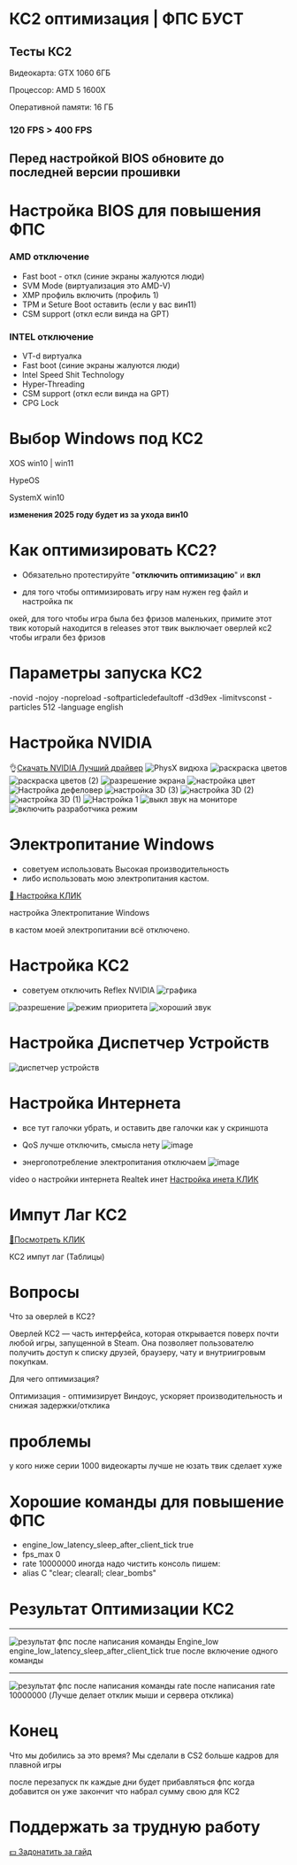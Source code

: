 # КС2 оптимизация | ФПС БУСТ
## Тесты КС2
Видеокарта: GTX 1060 6ГБ

Процессор: AMD 5 1600X

Оперативной памяти: 16 ГБ

### 120 FPS > 400 FPS
## Перед настройкой BIOS обновите до последней версии прошивки
# Настройка BIOS для повышения ФПС
### AMD отключение
* Fast boot - откл (синие экраны жалуются люди) 
* SVM Mode (виртуализация это AMD-V)
* XMP профиль включить (профиль 1)
* TPM и Seture Boot оставить (если у вас вин11)
* CSM support (откл если винда на GPT)
### INTEL отключение
* VT-d виртуалка
* Fast boot (синие экраны жалуются люди)
* lntel Speed Shit Technology
* Hyper-Threading
* CSM support (откл если винда на GPT)
* CPG Lock
# Выбор Windows под КС2
XOS win10 | win11

HypeOS

SystemX win10 

__изменения 2025 году будет из за ухода вин10__

# Как оптимизировать КС2?
- Обязательно протестируйте "**отключить оптимизацию**" и **вкл**


- для того чтобы оптимизировать игру нам нужен reg файл и настройка пк

окей, для того чтобы игра была без фризов маленьких, примите этот твик который находится в releases
этот твик выключает оверлей кс2 чтобы играли без фризов 

# Параметры запуска КС2
-novid -nojoy -nopreload -softparticledefaultoff -d3d9ex -limitvsconst -particles 512 -language english
# Настройка NVIDIA
👌[Скачать NVIDIA Лучший драйвер](https://drive.google.com/file/d/1vk11R72kxsTqFP1tB6JC67Lzgy0E0Nsf/view?usp=sharing)
![PhysX видюха](https://github.com/zipmishahl2/CS2-optimization/assets/110753825/dc709dc0-4321-4fb6-a405-2376f2443cc6)
![раскраска цветов](https://github.com/zipmishahl2/CS2-optimization/assets/110753825/5a2fd82c-4a79-4f24-bfc3-33ce8a892cc3)
![раскраска цветов (2)](https://github.com/zipmishahl2/CS2-optimization/assets/110753825/7c05490c-bc88-46d0-86d5-d86f502a44fe)
![разрешение экрана](https://github.com/zipmishahl2/CS2-optimization/assets/110753825/8d852cf7-d99c-40ed-8367-1a9615a783d5)
![настройка цвет](https://github.com/zipmishahl2/CS2-optimization/assets/110753825/e34e676b-34d8-4354-b803-55f83ebfae0e)
![Настройка дефеловер](https://github.com/zipmishahl2/CS2-optimization/assets/110753825/817d3ce1-0423-4bcd-b7c5-608b6f27c5b3)
![настройка 3D (3)](https://github.com/zipmishahl2/CS2-optimization/assets/110753825/146979ab-0832-4131-a606-39672cfe7260)
![настройка 3D (2)](https://github.com/zipmishahl2/CS2-optimization/assets/110753825/a175cb1b-2053-43f9-b8d3-ba7c57a4e7b9)
![настройка 3D (1)](https://github.com/zipmishahl2/CS2-optimization/assets/110753825/cec77541-d6d1-4093-84c4-c2afe9de4e18)
![Настройка 1](https://github.com/zipmishahl2/CS2-optimization/assets/110753825/6a60a39c-f05c-46e3-93d3-6a1706f338cf)
![выкл звук на мониторе](https://github.com/zipmishahl2/CS2-optimization/assets/110753825/fd38be65-a366-4854-beba-1b83199b59ff)
![включить разработчика режим](https://github.com/zipmishahl2/CS2-optimization/assets/110753825/2741a0ff-0bfe-4518-af9e-c73fa193777e)

# Электропитание Windows 
- советуем использовать Высокая производительность
- либо использовать мою электропитания кастом.

[🚀 Настройка КЛИК](https://drive.google.com/file/d/18spw1FkTopUmpKdvyzWYl37115hOylrV/view?usp=sharing)

настройка Электропитание Windows


в кастом моей электропитании всё отключено.
# Настройка КС2
- советуем отключить Reflex NVIDIA
![графика](https://github.com/zipmishahl2/CS2-optimization/assets/110753825/11c0244f-066f-447d-8fc0-b430c16e5631)

![разрешение](https://github.com/zipmishahl2/CS2-optimization/assets/110753825/5f717e04-5fd9-4416-8911-27f34d538699)
![режим приоритета](https://github.com/zipmishahl2/CS2-optimization/assets/110753825/77c7a98d-ee5f-4a6a-905d-c232e03409c9)
![хороший звук](https://github.com/zipmishahl2/CS2-optimization/assets/110753825/6979a9b0-558b-49d6-aee3-09d599c391cb)
# Настройка Диспетчер Устройств 
![диспетчер устройств](https://github.com/zipmishahl2/CS2-optimization/assets/110753825/90a00eb2-04bd-43dd-bc3f-ca6c1845c987)

# Настройка Интернета
- все тут галочки убрать, и оставить две галочки как у скриншота
- QoS лучше отключить, смысла нету
![image](https://github.com/zipmishahl2/CS2-optimization/assets/110753825/77414f65-28a2-47fa-bed9-0af81f19e396)

- энергопотребление электропитания отключаем
![image](https://github.com/zipmishahl2/CS2-optimization/assets/110753825/086afc19-9d99-4a27-8ade-b9f609edb370)

video о настройки интернета
Realtek инет
[Настройка инета КЛИК](https://drive.google.com/file/d/1KrPfJPvsawHzVmma483_-Q1-mEgEXWK3/view?usp=sharing)

# Импут Лаг КС2
[🗿Посмотреть КЛИК](https://docs.google.com/spreadsheets/d/11JYxixzy106DXcrxrDGYf2lwCzUVvHHyFNCv0Cb0HLI/edit?usp=drivesdk)

КС2 импут лаг (Таблицы)
# Вопросы
Что за оверлей в КС2?

Оверлей КС2 — часть интерфейса, которая открывается поверх почти любой игры, запущенной в Steam. Она позволяет пользователю получить доступ к списку друзей, браузеру, чату и внутриигровым покупкам.

Для чего оптимизация?

Оптимизация - оптимизирует Виндоус, ускоряет производительность и снижая задержки/отклика

# проблемы
у кого ниже серии 1000 видеокарты 
лучше не юзать твик
сделает хуже

# Хорошие команды для повышение ФПС
- engine_low_latency_sleep_after_client_tick true
- fps_max 0
- rate 10000000
иногда надо чистить консоль пишем:
- alias C "clear; clearall; clear_bombs"
# Результат Оптимизации КС2
_________________

![результат фпс после написания команды Engine_low](https://github.com/zipmishahl2/CS2-optimization/assets/110753825/ea288671-c6a5-4899-9514-ff649cea853d)
engine_low_latency_sleep_after_client_tick true
после включение одного команды 
_________________
![результат фпс после написания команды rate](https://github.com/zipmishahl2/CS2-optimization/assets/110753825/4010652e-37db-4f9d-8ae2-5dfdcb47bd34)
после написания rate 10000000 (Лучше делает отклик мыши и сервера отклика)
# Конец
Что мы добились за это время?
Мы сделали в CS2 больше кадров для плавной игры

после перезапуск пк каждые дни будет прибавляться фпс когда добавится он уже закончит что набрал сумму свою для КС2
# Поддержать за трудную работу
[💵 Задонатить за гайд](https://www.donationalerts.com/r/mishamodhl2)
